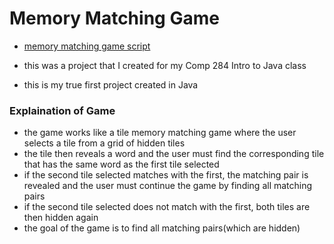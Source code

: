 # Memory Matching Game
- [memory matching game script](./Memory_Game.java)

- this was a project that I created for my Comp 284 Intro to Java class
- this is my true first project created in Java 

### Explaination of Game
- the game works like a tile memory matching game where the user selects a tile from a grid of hidden tiles
- the tile then reveals a word and the user must find the corresponding tile that has the same word as the first tile selected
- if the second tile selected matches with the first, the matching pair is revealed and the user must continue the game by 
finding all matching pairs
- if the second tile selected does not match with the first, both tiles are then hidden again
- the goal of the game is to find all matching pairs(which are hidden) 
